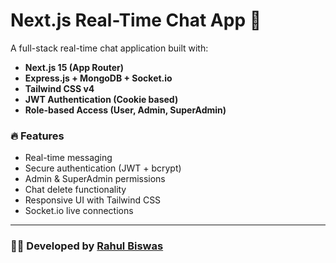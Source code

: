 # Next.js Real-Time Chat App 💬

A full-stack real-time chat application built with:
- **Next.js 15 (App Router)**
- **Express.js + MongoDB + Socket.io**
- **Tailwind CSS v4**
- **JWT Authentication (Cookie based)**
- **Role-based Access (User, Admin, SuperAdmin)**

### 🔥 Features
- Real-time messaging
- Secure authentication (JWT + bcrypt)
- Admin & SuperAdmin permissions
- Chat delete functionality
- Responsive UI with Tailwind CSS
- Socket.io live connections

---

### 🧑‍💻 Developed by [Rahul Biswas](https://github.com/rahul-dev007)
